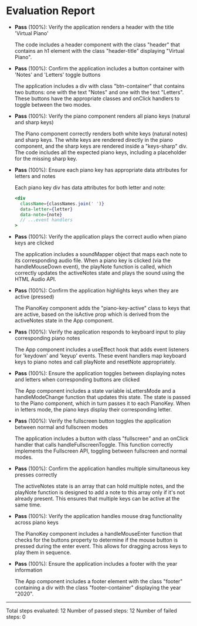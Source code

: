 # Evaluation Report

- **Pass** (100%): Verify the application renders a header with the title 'Virtual Piano'
  
  The code includes a header component with the class "header" that contains an h1 element with the class "header-title" displaying "Virtual Piano".

- **Pass** (100%): Confirm the application includes a button container with 'Notes' and 'Letters' toggle buttons
  
  The application includes a div with class "btn-container" that contains two buttons: one with the text "Notes" and one with the text "Letters". These buttons have the appropriate classes and onClick handlers to toggle between the two modes.

- **Pass** (100%): Verify the piano component renders all piano keys (natural and sharp keys)
  
  The Piano component correctly renders both white keys (natural notes) and sharp keys. The white keys are rendered directly in the piano component, and the sharp keys are rendered inside a "keys-sharp" div. The code includes all the expected piano keys, including a placeholder for the missing sharp key.

- **Pass** (100%): Ensure each piano key has appropriate data attributes for letters and notes
  
  Each piano key div has data attributes for both letter and note:
  ```jsx
  <div
    className={classNames.join(' ')}
    data-letter={letter}
    data-note={note}
    // ...event handlers
  >
  ```

- **Pass** (100%): Verify the application plays the correct audio when piano keys are clicked
  
  The application includes a soundMapper object that maps each note to its corresponding audio file. When a piano key is clicked (via the handleMouseDown event), the playNote function is called, which correctly updates the activeNotes state and plays the sound using the HTML Audio API.

- **Pass** (100%): Confirm the application highlights keys when they are active (pressed)
  
  The PianoKey component adds the "piano-key-active" class to keys that are active, based on the isActive prop which is derived from the activeNotes state in the App component.

- **Pass** (100%): Verify the application responds to keyboard input to play corresponding piano notes
  
  The App component includes a useEffect hook that adds event listeners for 'keydown' and 'keyup' events. These event handlers map keyboard keys to piano notes and call playNote and resetNote appropriately.

- **Pass** (100%): Ensure the application toggles between displaying notes and letters when corresponding buttons are clicked
  
  The App component includes a state variable isLettersMode and a handleModeChange function that updates this state. The state is passed to the Piano component, which in turn passes it to each PianoKey. When in letters mode, the piano keys display their corresponding letter.

- **Pass** (100%): Verify the fullscreen button toggles the application between normal and fullscreen modes
  
  The application includes a button with class "fullscreen" and an onClick handler that calls handleFullscreenToggle. This function correctly implements the Fullscreen API, toggling between fullscreen and normal modes.

- **Pass** (100%): Confirm the application handles multiple simultaneous key presses correctly
  
  The activeNotes state is an array that can hold multiple notes, and the playNote function is designed to add a note to this array only if it's not already present. This ensures that multiple keys can be active at the same time.

- **Pass** (100%): Verify the application handles mouse drag functionality across piano keys
  
  The PianoKey component includes a handleMouseEnter function that checks for the buttons property to determine if the mouse button is pressed during the enter event. This allows for dragging across keys to play them in sequence.

- **Pass** (100%): Ensure the application includes a footer with the year information
  
  The App component includes a footer element with the class "footer" containing a div with the class "footer-container" displaying the year "2020".

---

Total steps evaluated: 12
Number of passed steps: 12
Number of failed steps: 0